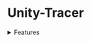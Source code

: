 # Unity-Tracer

<details><summary>Features</summary>
<p>
- [x] SBVH(CPU Build,GPU Traversal)
</p>
</details>




